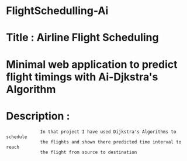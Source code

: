 # FlightSchedulling-Ai

# Title : Airline Flight Scheduling

# Minimal web application to predict flight timings with Ai-Djkstra's Algorithm

 # Description :
                 In that project I have used Dijkstra's Algorithms to schedule 
                 the flights and shown there predicted time interval to reach 
                 the flight from source to destination
                
